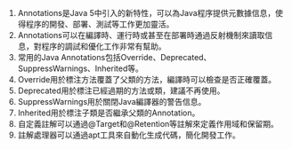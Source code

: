 

1. Annotations是Java 5中引入的新特性，可以為Java程序提供元數據信息，使得程序的開發、部署、測試等工作更加靈活。
2. Annotations可以在編譯時、運行時或甚至在部署時通過反射機制來讀取信息，對程序的調試和優化工作非常有幫助。
3. 常用的Java Annotations包括Override、Deprecated、SuppressWarnings、Inherited等。
4. Override用於標注方法覆蓋了父類的方法，編譯時可以檢查是否正確覆蓋。
5. Deprecated用於標注已經過期的方法或類，建議不再使用。
6. SuppressWarnings用於關閉Java編譯器的警告信息。
7. Inherited用於標注子類是否繼承父類的Annotation。
8. 自定義註解可以通過@Target和@Retention等註解來定義作用域和保留期。
9. 註解處理器可以通過apt工具來自動化生成代碼，簡化開發工作。